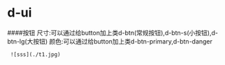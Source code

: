 # d-ui
####按钮
 尺寸:可以通过给button加上类d-btn(常规按钮),d-btn-s(小按钮),d-btn-lg(大按钮)
 颜色:可以通过给button加上类d-btn-primary,d-btn-danger

````html
 ![sss](./t1.jpg)

````
